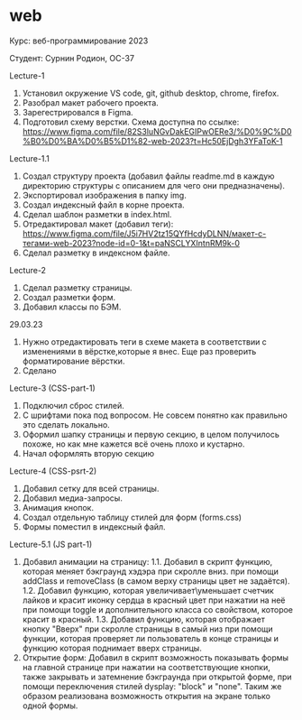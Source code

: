 # web
Курс: веб-программирование 2023

Студент: Сурнин Родион, ОС-37

Lecture-1
1. Установил окружение VS code, git, github desktop, chrome, firefox.
2. Разобрал макет рабочего проекта.
3. Зарегестрировался в Figma.
4. Подготовил схему верстки. Схема доступна по ссылке: https://www.figma.com/file/82S3luNGvDakEGIPwOERe3/%D0%9C%D0%B0%D0%BA%D0%B5%D1%82-web-2023?t=Hc50EjDgh3YFaToK-1


Lecture-1.1
1. Создал структуру проекта (добавил файлы readme.md в каждую директорию структуры с описанием для чего они предназначены).
2. Экспортировал изображения в папку img.
3. Создал индексный файл в корне проекта.
4. Сделал шаблон разметки в index.html.
5. Отредактировал макет (добавил теги): https://www.figma.com/file/J5i7HV2tz15QYfHcdyDLNN/макет-с-тегами-web-2023?node-id=0-1&t=paNSCLYXIntnRM9k-0
6. Сделал разметку в индексном файле.

Lecture-2
1. Сделал разметку страницы.
2. Создал разметки форм.
3. Добавил классы по БЭМ.

29.03.23
1. Нужно отредактировать теги в схеме макета в соответствии с изменениями в вёрстке,которые я внес. Еще раз проверить форматирование вёрстки.
2. Сделано

Lecture-3 (CSS-part-1)
1. Подключил сброс стилей.
2. С шрифтами пока под вопросом. Не совсем понятно как правильно это сделать локально.
3. Оформил шапку страницы и первую секцию, в целом получилось похоже, но как мне кажется всё очень плохо и кустарно.
4. Начал оформлять вторую секцию

Lecture-4 (CSS-psrt-2)
1. Добавил сетку для всей страницы.
2. Добавил медиа-запросы.
3. Анимация кнопок.
4. Создал отдельную таблицу стилей для форм (forms.css)
5. Формы поместил в индексный файл.

Lecture-5.1 (JS part-1)
1. Добавил анимации на страницу:
    1.1. Добавил в скрипт функцию, которая меняет бэкграунд хэдэра при скролле вниз. при помощи addClass и removeClass (в самом верху страницы цвет не задаётся).
    1.2. Добавил функцию, которая увеличивает\уменьшает счетчик лайков и красит иконку сердца в красный цвет при нажатии на неё при помощи toggle и дополнительного класса со свойством, которое красит в красный.
    1.3. Добавил функцию, которая отображает кнопку "Вверх" при скролле страницы в самый низ при помощи функции, которая проверяет ли пользователь в конце страницы и функцию которая поднимает вверх страницы.
2. Открытие форм: 
    Добавил в скрипт возможность показывать формы на главной странице при нажатии на соответствующие кнопки, также закрывать и затемнение бэкграунда при открытой форме, при помощи переключения стилей dysplay: "block" и "none". Таким же образом реализована возможность открытия на экране только одной формы.
